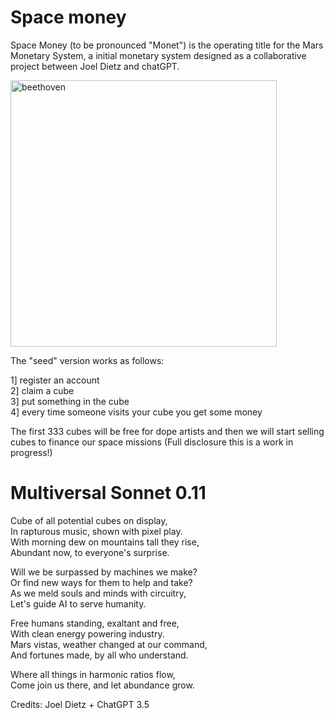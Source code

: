 # Space money

Space Money (to be pronounced "Monet") is the operating title for the Mars Monetary System, a initial monetary system designed as a collaborative project between Joel Dietz and chatGPT.  
 


<img width="426" alt="beethoven" src="https://user-images.githubusercontent.com/589191/229956477-89eb496a-23d0-444b-a596-f1e4bd970dce.png">


The "seed" version works as follows:  
  
1] register an account  
2] claim a cube  
3] put something in the cube  
4] every time someone visits your cube you get some money  
  
The first 333 cubes will be free for dope artists and then we will start selling cubes to finance our space missions (Full disclosure this is a work in progress!)


# Multiversal Sonnet 0.11


Cube of all potential cubes on display,  
In rapturous music, shown with pixel play.  
With morning dew on mountains tall they rise,  
Abundant now, to everyone's surprise.  
  
Will we be surpassed by machines we make?  
Or find new ways for them to help and take?  
As we meld souls and minds with circuitry,  
Let's guide AI to serve humanity.  
  
Free humans standing, exaltant and free,  
With clean energy powering industry.  
Mars vistas, weather changed at our command,  
And fortunes made, by all who understand.  
  
Where all things in harmonic ratios flow,  
Come join us there, and let abundance grow.  




Credits: Joel Dietz + ChatGPT 3.5








